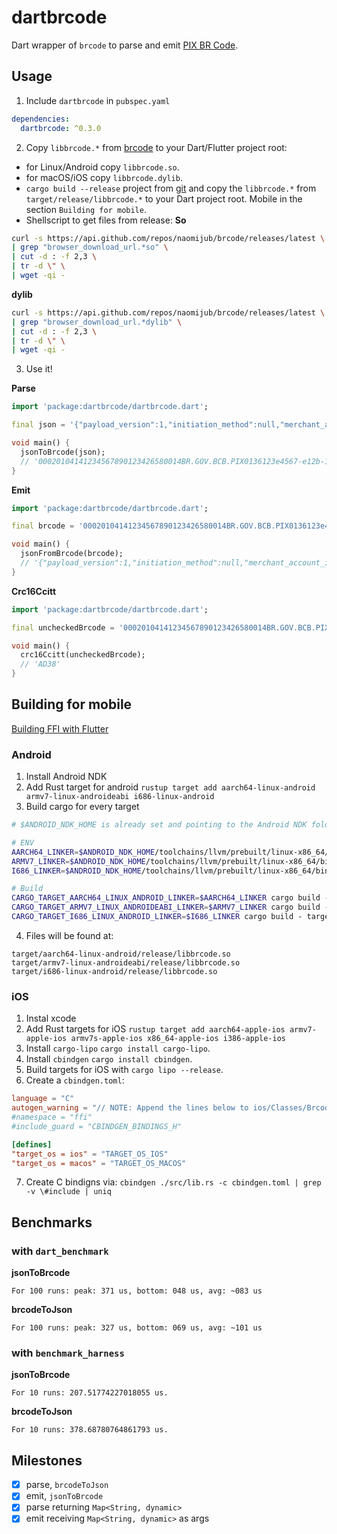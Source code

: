 # dartbrcode

Dart wrapper of `brcode` to parse and emit [PIX BR Code](https://www.bcb.gov.br/content/estabilidadefinanceira/spb_docs/ManualBRCode.pdf).

## Usage

1. Include `dartbrcode` in `pubspec.yaml`
```yaml
dependencies:
  dartbrcode: ^0.3.0
```
2. Copy `libbrcode.*` from [brcode](https://github.com/naomijub/brcode) to your Dart/Flutter project root:
  - for Linux/Android copy `libbrcode.so`.
  - for macOS/iOS copy `libbrcode.dylib`.
  - `cargo build --release` project from [git](https://github.com/naomijub/brcode) and copy the `libbrcode.*` from `target/release/libbrcode.*` to your Dart project root. Mobile in the section `Building for mobile`.
  - Shellscript to get files from release:
  **So**
  ```sh
  curl -s https://api.github.com/repos/naomijub/brcode/releases/latest \
  | grep "browser_download_url.*so" \
  | cut -d : -f 2,3 \
  | tr -d \" \
  | wget -qi -
  ```

  **dylib**
  ```sh
  curl -s https://api.github.com/repos/naomijub/brcode/releases/latest \
  | grep "browser_download_url.*dylib" \
  | cut -d : -f 2,3 \
  | tr -d \" \
  | wget -qi -
  ```

3. Use it!

**Parse**
```dart
import 'package:dartbrcode/dartbrcode.dart';

final json = '{"payload_version":1,"initiation_method":null,"merchant_account_information":"12345678901234","merchant_information":[{"id":26,"info":[{"id":0,"info":"BR.GOV.BCB.PIX"},{"id":1,"info":"123e4567-e12b-12d1-a456-426655440000"}]},{"id":27,"info":[{"id":0,"info":"BR.COM.OUTRO"},{"id":1,"info":"0123456789"}]}],"merchant_category_code":0,"merchant_name":"NOME DO RECEBEDOR","merchant_city":"BRASILIA","postal_code":"70074900","currency":"986","amount":123.45,"country_code":"BR","field_template":[{"reference_label":"RP12345678-2019"}],"crc1610":"AD38","templates":[{"id":80,"info":[{"id":0,"info":"BR.COM.OUTRO"},{"id":1,"info":"0123.ABCD.3456.WXYZ"}]}]}';

void main() {
  jsonToBrcode(json);
  // '00020104141234567890123426580014BR.GOV.BCB.PIX0136123e4567-e12b-12d1-a456-42665544000027300012BR.COM.OUTRO011001234567895204000053039865406123.455802BR5917NOME DO RECEBEDOR6008BRASILIA61087007490062190515RP12345678-201980390012BR.COM.OUTRO01190123.ABCD.3456.WXYZ6304AD38'
}
```

**Emit**
```dart
import 'package:dartbrcode/dartbrcode.dart';

final brcode = '00020104141234567890123426580014BR.GOV.BCB.PIX0136123e4567-e12b-12d1-a456-42665544000027300012BR.COM.OUTRO011001234567895204000053039865406123.455802BR5917NOME DO RECEBEDOR6008BRASILIA61087007490062190515RP12345678-201980390012BR.COM.OUTRO01190123.ABCD.3456.WXYZ6304AD38';

void main() {
  jsonFromBrcode(brcode);
  // '{"payload_version":1,"initiation_method":null,"merchant_account_information":"12345678901234","merchant_information":[{"id":26,"info":[{"id":0,"info":"BR.GOV.BCB.PIX"},{"id":1,"info":"123e4567-e12b-12d1-a456-426655440000"}]},{"id":27,"info":[{"id":0,"info":"BR.COM.OUTRO"},{"id":1,"info":"0123456789"}]}],"merchant_category_code":0,"merchant_name":"NOME DO RECEBEDOR","merchant_city":"BRASILIA","postal_code":"70074900","currency":"986","amount":123.45,"country_code":"BR","field_template":[{"reference_label":"RP12345678-2019"}],"crc1610":"AD38","templates":[{"id":80,"info":[{"id":0,"info":"BR.COM.OUTRO"},{"id":1,"info":"0123.ABCD.3456.WXYZ"}]}]}'
}
```

**Crc16Ccitt**
```dart
import 'package:dartbrcode/dartbrcode.dart';

final uncheckedBrcode = '00020104141234567890123426580014BR.GOV.BCB.PIX0136123e4567-e12b-12d1-a456-42665544000027300012BR.COM.OUTRO011001234567895204000053039865406123.455802BR5917NOME DO RECEBEDOR6008BRASILIA61087007490062190515RP12345678-201980390012BR.COM.OUTRO01190123.ABCD.3456.WXYZ6304';

void main() {
  crc16Ccitt(uncheckedBrcode);
  // 'AD38'
}
```

## Building for mobile
[Building FFI with Flutter](https://medium.com/flutter-community/using-ffi-on-flutter-plugins-to-run-native-rust-code-d64c0f14f9c2)

### Android
1. Install Android NDK
2. Add Rust target for android `rustup target add aarch64-linux-android armv7-linux-androideabi i686-linux-android`
3. Build cargo for every target
```sh
# $ANDROID_NDK_HOME is already set and pointing to the Android NDK folder

# ENV
AARCH64_LINKER=$ANDROID_NDK_HOME/toolchains/llvm/prebuilt/linux-x86_64/bin/aarch64-linux-android26-clang
ARMV7_LINKER=$ANDROID_NDK_HOME/toolchains/llvm/prebuilt/linux-x86_64/bin/armv7a-linux-androideabi26-clang
I686_LINKER=$ANDROID_NDK_HOME/toolchains/llvm/prebuilt/linux-x86_64/bin/i686-linux-android26-clang

# Build
CARGO_TARGET_AARCH64_LINUX_ANDROID_LINKER=$AARCH64_LINKER cargo build - target aarch64-linux-android - release
CARGO_TARGET_ARMV7_LINUX_ANDROIDEABI_LINKER=$ARMV7_LINKER cargo build - target armv7-linux-androideabi - release
CARGO_TARGET_I686_LINUX_ANDROID_LINKER=$I686_LINKER cargo build - target i686-linux-android - release
```
4. Files will be found at:
```
target/aarch64-linux-android/release/libbrcode.so
target/armv7-linux-androideabi/release/libbrcode.so
target/i686-linux-android/release/libbrcode.so
```

### iOS
1. Instal xcode
2. Add Rust targets for iOS `rustup target add aarch64-apple-ios armv7-apple-ios armv7s-apple-ios x86_64-apple-ios i386-apple-ios`
3. Install `cargo-lipo` `cargo install cargo-lipo`.
4. Install `cbindgen` `cargo install cbindgen`.
5. Build targets for iOS  with `cargo lipo --release`.
6. Create a `cbindgen.toml`:
```toml
language = "C"
autogen_warning = "// NOTE: Append the lines below to ios/Classes/Brcode.h"
#namespace = "ffi"
#include_guard = "CBINDGEN_BINDINGS_H"

[defines]
"target_os = ios" = "TARGET_OS_IOS"
"target_os = macos" = "TARGET_OS_MACOS"
```
7. Create C bindigns via:  `cbindgen ./src/lib.rs -c cbindgen.toml | grep -v \#include | uniq`

## Benchmarks

### with `dart_benchmark`
**jsonToBrcode**
```
For 100 runs: peak: 371 us,	bottom: 048 us,	avg: ~083 us
```

**brcodeToJson**
```
For 100 runs: peak: 327 us,	bottom: 069 us,	avg: ~101 us
```

### with `benchmark_harness`
**jsonToBrcode**
```
For 10 runs: 207.51774227018055 us.
```

**brcodeToJson**
```
For 10 runs: 378.68780764861793 us.
```

## Milestones
- [x] parse, `brcodeToJson`
- [x] emit, `jsonToBrcode`
- [x] parse returning `Map<String, dynamic>`
- [x] emit receiving `Map<String, dynamic>` as args